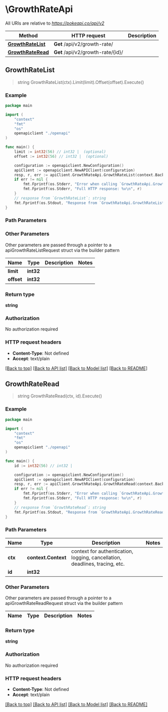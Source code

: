 # \GrowthRateApi

All URIs are relative to *https://pokeapi.co/api/v2*

Method | HTTP request | Description
------------- | ------------- | -------------
[**GrowthRateList**](GrowthRateApi.md#GrowthRateList) | **Get** /api/v2/growth-rate/ | 
[**GrowthRateRead**](GrowthRateApi.md#GrowthRateRead) | **Get** /api/v2/growth-rate/{id}/ | 



## GrowthRateList

> string GrowthRateList(ctx).Limit(limit).Offset(offset).Execute()



### Example

```go
package main

import (
    "context"
    "fmt"
    "os"
    openapiclient "./openapi"
)

func main() {
    limit := int32(56) // int32 |  (optional)
    offset := int32(56) // int32 |  (optional)

    configuration := openapiclient.NewConfiguration()
    apiClient := openapiclient.NewAPIClient(configuration)
    resp, r, err := apiClient.GrowthRateApi.GrowthRateList(context.Background()).Limit(limit).Offset(offset).Execute()
    if err != nil {
        fmt.Fprintf(os.Stderr, "Error when calling `GrowthRateApi.GrowthRateList``: %v\n", err)
        fmt.Fprintf(os.Stderr, "Full HTTP response: %v\n", r)
    }
    // response from `GrowthRateList`: string
    fmt.Fprintf(os.Stdout, "Response from `GrowthRateApi.GrowthRateList`: %v\n", resp)
}
```

### Path Parameters



### Other Parameters

Other parameters are passed through a pointer to a apiGrowthRateListRequest struct via the builder pattern


Name | Type | Description  | Notes
------------- | ------------- | ------------- | -------------
 **limit** | **int32** |  | 
 **offset** | **int32** |  | 

### Return type

**string**

### Authorization

No authorization required

### HTTP request headers

- **Content-Type**: Not defined
- **Accept**: text/plain

[[Back to top]](#) [[Back to API list]](../README.md#documentation-for-api-endpoints)
[[Back to Model list]](../README.md#documentation-for-models)
[[Back to README]](../README.md)


## GrowthRateRead

> string GrowthRateRead(ctx, id).Execute()



### Example

```go
package main

import (
    "context"
    "fmt"
    "os"
    openapiclient "./openapi"
)

func main() {
    id := int32(56) // int32 | 

    configuration := openapiclient.NewConfiguration()
    apiClient := openapiclient.NewAPIClient(configuration)
    resp, r, err := apiClient.GrowthRateApi.GrowthRateRead(context.Background(), id).Execute()
    if err != nil {
        fmt.Fprintf(os.Stderr, "Error when calling `GrowthRateApi.GrowthRateRead``: %v\n", err)
        fmt.Fprintf(os.Stderr, "Full HTTP response: %v\n", r)
    }
    // response from `GrowthRateRead`: string
    fmt.Fprintf(os.Stdout, "Response from `GrowthRateApi.GrowthRateRead`: %v\n", resp)
}
```

### Path Parameters


Name | Type | Description  | Notes
------------- | ------------- | ------------- | -------------
**ctx** | **context.Context** | context for authentication, logging, cancellation, deadlines, tracing, etc.
**id** | **int32** |  | 

### Other Parameters

Other parameters are passed through a pointer to a apiGrowthRateReadRequest struct via the builder pattern


Name | Type | Description  | Notes
------------- | ------------- | ------------- | -------------


### Return type

**string**

### Authorization

No authorization required

### HTTP request headers

- **Content-Type**: Not defined
- **Accept**: text/plain

[[Back to top]](#) [[Back to API list]](../README.md#documentation-for-api-endpoints)
[[Back to Model list]](../README.md#documentation-for-models)
[[Back to README]](../README.md)

